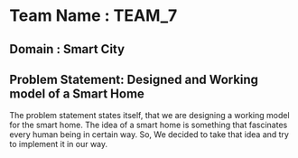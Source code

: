 
<h1>Team Name : TEAM_7</h1>

<h2>Domain : Smart City </h2>

<h2>Problem Statement: Designed and Working model of a Smart Home</h2>

The problem statement states itself, that we are designing a working model for the smart home. 
The idea of a smart home is something that fascinates every human being in certain way. So, We decided to take that idea and try to implement it in our way.

